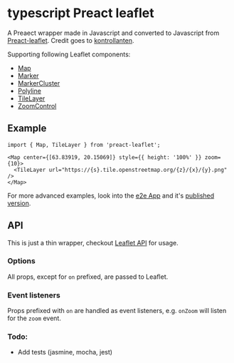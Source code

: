 # typescript Preact leaflet

A Preaect wrapper made in Javascript and converted to Javascript from [Preact-leaflet](https://github.com/kontrollanten/preact-leaflet). Credit goes to [kontrollanten](https://github.com/kontrollanten).

Supporting following Leaflet components:
* [Map](https://leafletjs.com/reference-1.4.0.html#map-example)
* [Marker](https://leafletjs.com/reference-1.4.0.html#marker)
* [MarkerCluster](https://github.com/Leaflet/Leaflet.markercluster)
* [Polyline](https://leafletjs.com/reference-1.4.0.html#polyline)
* [TileLayer](https://leafletjs.com/reference-1.4.0.html#tilelayer)
* [ZoomControl](https://leafletjs.com/reference-1.4.0.html#control-zoom)

## Example

```
import { Map, TileLayer } from 'preact-leaflet';

<Map center={[63.83919, 20.15069]} style={{ height: '100%' }} zoom={10}>
  <TileLayer url="https://{s}.tile.openstreetmap.org/{z}/{x}/{y}.png" />
</Map>
```

For more advanced examples, look into the [e2e App](e2e/App.js) and it's [published version](https://preact-leaflet.netlify.com/).

## API
This is just a thin wrapper, checkout [Leaflet API](https://leafletjs.com/reference-1.4.0.html) for usage.

### Options
All props, except for `on` prefixed, are passed to Leaflet.

### Event listeners
Props prefixed with `on` are handled as event listeners, e.g. `onZoom` will listen for the `zoom` event.


### Todo:
- Add tests (jasmine, mocha, jest)